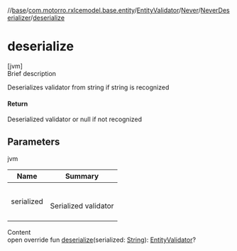 //[base](../../../../index.md)/[com.motorro.rxlcemodel.base.entity](../../../index.md)/[EntityValidator](../../index.md)/[Never](../index.md)/[NeverDeserializer](index.md)/[deserialize](deserialize.md)



# deserialize  
[jvm]  
Brief description  


Deserializes validator from string if string is recognized



#### Return  


Deserialized validator or null if not recognized



## Parameters  
  
jvm  
  
|  Name|  Summary| 
|---|---|
| serialized| <br><br>Serialized validator<br><br>
  
  
Content  
open override fun [deserialize](deserialize.md)(serialized: [String](https://kotlinlang.org/api/latest/jvm/stdlib/kotlin/-string/index.html)): [EntityValidator](../../index.md)?  



